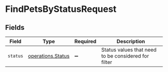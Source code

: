 # FindPetsByStatusRequest


## Fields

| Field                                                         | Type                                                          | Required                                                      | Description                                                   |
| ------------------------------------------------------------- | ------------------------------------------------------------- | ------------------------------------------------------------- | ------------------------------------------------------------- |
| `status`                                                      | [operations.Status](../../../sdk/models/operations/status.md) | :heavy_minus_sign:                                            | Status values that need to be considered for filter           |